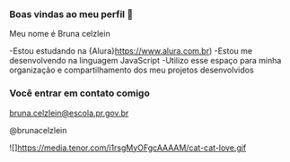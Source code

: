 ### Boas vindas ao meu perfil 💙

Meu nome é Bruna celzlein

-Estou estudando na {Alura}https://www.alura.com.br)
-Estou me desenvolvendo na linguagem JavaScript
-Utilizo esse espaço para minha organização e compartilhamento dos   meu projetos desenvolvidos 

### Você entrar em contato comigo

bruna.celzlein@escola.pr.gov.br

@brunacelzlein


![]https://media.tenor.com/i1rsgMyOFgcAAAAM/cat-cat-love.gif




